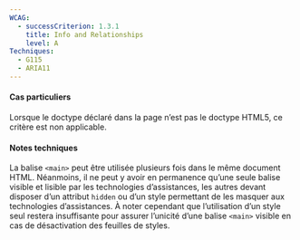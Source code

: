 ```yaml
---
WCAG:
  - successCriterion: 1.3.1
    title: Info and Relationships
    level: A
Techniques:
  - G115
  - ARIA11
---
```


#### Cas particuliers

Lorsque le doctype déclaré dans la page n’est pas le doctype HTML5, ce critère est non applicable.

#### Notes techniques

La balise `<main>` peut être utilisée plusieurs fois dans le même document HTML. Néanmoins, il ne peut y avoir en permanence qu’une seule balise visible et lisible par les technologies d’assistances, les autres devant disposer d’un attribut `hidden` ou d’un style permettant de les masquer aux technologies d’assistances. À noter cependant que l’utilisation d’un style seul restera insuffisante pour assurer l’unicité d’une balise `<main>` visible en cas de désactivation des feuilles de styles.

